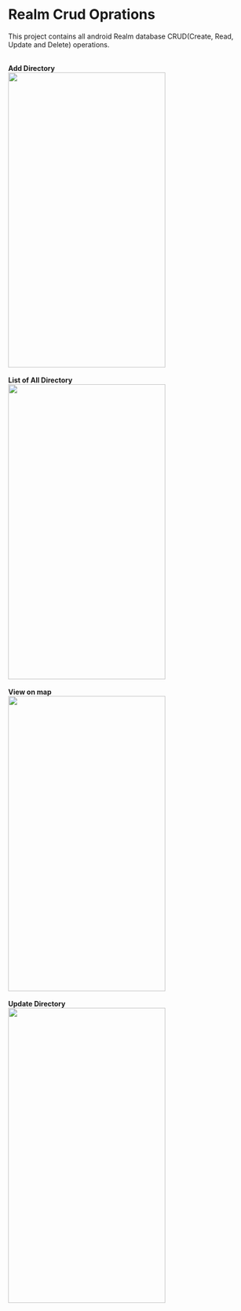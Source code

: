 # Realm Crud Oprations

This project contains all android Realm database CRUD(Create, Read, Update and Delete) operations.</br></br>

**Add Directory**</br>
<img src=https://user-images.githubusercontent.com/34679133/39561829-d411239e-4ec5-11e8-9676-1daa9987c1c0.png width="320" height="600"/></br></br>
**List of All Directory**</br>
<img src=https://user-images.githubusercontent.com/34679133/39561830-d449f412-4ec5-11e8-8f80-c0996742c7a3.png width="320" height="600"/></br></br>
**View on map**</br>
<img src=https://user-images.githubusercontent.com/34679133/39562277-6d2c3b02-4ec8-11e8-8763-3494bb5a8fae.png width="320" height="600"/></br></br>
**Update Directory**</br>
<img src=https://user-images.githubusercontent.com/34679133/39561828-d3bd4274-4ec5-11e8-9182-65790a27d362.png width="320" height="600"/></br></br>
